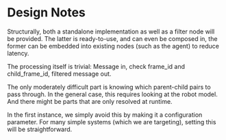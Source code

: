 # Design Notes

Structurally, both a standalone implementation as well as a filter node will be provided. The latter is ready-to-use, and can even be composed in, the former can be embedded into existing nodes (such as the agent) to reduce latency.

The processing itself is trivial: Message in, check frame_id and child_frame_id, filtered message out.

The only moderately difficult part is knowing which parent-child pairs to pass through. In the general case, this requires looking at the robot model. And there might be parts that are only resolved at runtime.

In the first instance, we simply avoid this by making it a configuration parameter. For many simple systems (which we are targeting), setting this will be straightforward.
